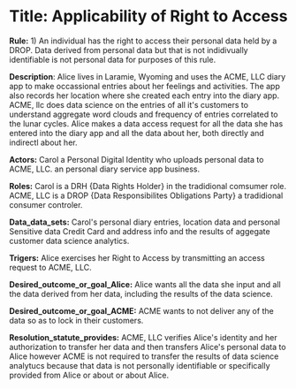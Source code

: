 
# Title: Applicability of Right to Access

**Rule:** 1) An individual has the right to access their personal data held by a DROP.  Data derived from personal data but that is not indidivually identifiable is not personal data for purposes of this rule.

**Description**: Alice lives in Laramie, Wyoming and uses the ACME, LLC diary app to make occassional entries about her feelings and activities.  The app also records her location where she created each entry into the diary app.  ACME, llc does data science on the entries of all it's customers to understand aggregate word clouds and frequency of entries correlated to the lunar cycles.  Alice makes a data access request for all the data she has entered into the diary app and all the data about her, both directly and indirectl about her.  

**Actors:** Carol a Personal Digital Identity who uploads personal data to ACME, LLC. an personal diary service app business.

**Roles:** Carol is a DRH {Data Rights Holder} in the tradidional comsumer role.  ACME, LLC is a  DROP {Data Responsibilites Obligations Party} a tradidional
consumer controler.

**Data_data_sets:** Carol's personal diary entries, location data and personal Sensitive data Credit Card and address info and the results of aggegate customer data science analytics.

**Trigers:** Alice exercises her Right to Access by transmitting an access request to ACME, LLC.

**Desired_outcome_or_goal_Alice:** Alice wants all the data she input and all the data derived from her data, including the results of the data science.

**Desired_outcome_or_goal_ACME:** ACME wants to not deliver any of the data so as to lock in their customers.

**Resolution_statute_provides:** ACME, LLC verifies Alice's identity and her authorization to transfer her data and then transfers Alice's personal data to Alice however ACME is not required to transfer the results of data science analytucs because that data is not personally identifiable or specifically provided from Alice or about or about Alice.

